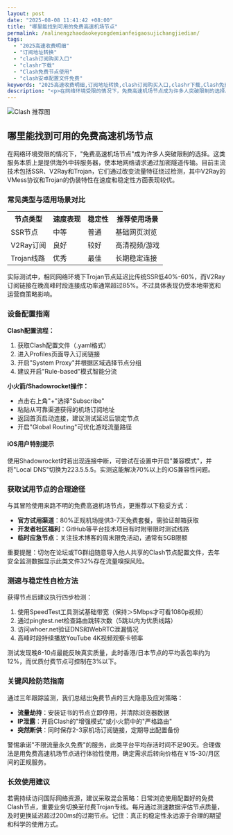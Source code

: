 ```yaml
---
layout: post
date: "2025-08-08 11:41:42 +08:00"
title: "哪里能找到可用的免费高速机场节点"
permalink: /nalinengzhaodaokeyongdemianfeigaosujichangjiedian/
tags:
  - "2025高速收费明细"
  - "订阅地址转换"
  - "clash订阅购买入口"
  - "clashr下载"
  - "Clash免费节点使用"
  - "clash安卓配置文件免费"
keywords: "2025高速收费明细,订阅地址转换,clash订阅购买入口,clashr下载,Clash免费节点使用,clash安卓配置文件免费"
description: "<p>在网络环境受限的情况下，免费高速机场节点成为许多人突破限制的选择。这类服务本质上是提供海外中转服务器，使本地网络请求通过加密隧道传输。目前主流技术包括SSR、V2Ray和Trojan，它们通过改变流量特征绕过检测，其中V2Ray的VMess协议和Trojan的伪装特性在速度和稳定性方面表现较优。</p>"
---
```


![Clash 推荐图](https://clashjd.github.io/assets/img/clash节点推荐购买.png)

## 哪里能找到可用的免费高速机场节点

<p>在网络环境受限的情况下，"免费高速机场节点"成为许多人突破限制的选择。这类服务本质上是提供海外中转服务器，使本地网络请求通过加密隧道传输。目前主流技术包括SSR、V2Ray和Trojan，它们通过改变流量特征绕过检测，其中V2Ray的VMess协议和Trojan的伪装特性在速度和稳定性方面表现较优。</p>
<h3>常见类型与适用场景对比</h3>
<table>
<tr><th>节点类型</th><th>速度表现</th><th>稳定性</th><th>推荐使用场景</th></tr>
<tr><td>SSR节点</td><td>中等</td><td>普通</td><td>基础网页浏览</td></tr>
<tr><td>V2Ray订阅</td><td>良好</td><td>较好</td><td>高清视频/游戏</td></tr>
<tr><td>Trojan线路</td><td>优秀</td><td>最佳</td><td>长期稳定连接</td></tr>
</table>
<p>实际测试中，相同网络环境下Trojan节点延迟比传统SSR低40%-60%，而V2Ray订阅链接在晚高峰时段连接成功率通常超过85%。不过具体表现仍受本地带宽和运营商策略影响。</p>
<h3>设备配置指南</h3>
<p><strong>Clash配置流程：</strong></p>
<ol>
<li>获取Clash配置文件（.yaml格式）</li>
<li>进入Profiles页面导入订阅链接</li>
<li>开启"System Proxy"并根据区域选择节点分组</li>
<li>建议开启"Rule-based"模式智能分流</li>
</ol>
<p><strong>小火箭/Shadowrocket操作：</strong></p>
<ul>
<li>点击右上角"+"选择"Subscribe"</li>
<li>粘贴从可靠渠道获得的机场订阅地址</li>
<li>返回首页启动连接，建议测试延迟后锁定节点</li>
<li>开启"Global Routing"可优化游戏流量路径</li>
</ul>
<h4>iOS用户特别提示</h4>
<p>使用Shadowrocket时若出现连接中断，可尝试在设置中开启"兼容模式"，并将"Local DNS"切换为223.5.5.5。实测这能解决70%以上的iOS兼容性问题。</p>
<h3>获取试用节点的合理途径</h3>
<p>与其冒险使用来路不明的免费高速机场节点，更推荐以下稳妥方式：</p>
<ul>
<li><strong>官方试用渠道</strong>：80%正规机场提供3-7天免费套餐，需验证邮箱获取</li>
<li><strong>开发者社区福利</strong>：GitHub等平台技术项目有时附带限时测试线路</li>
<li><strong>临时应急节点</strong>：关注技术博客的周末限免活动，通常有5GB限额</li>
</ul>
<p>重要提醒：切勿在论坛或TG群组随意导入他人共享的Clash节点配置文件，去年安全监测数据显示此类文件32%存在流量嗅探风险。</p>
<h3>测速与稳定性自检方法</h3>
<p>获得节点后建议执行四步检测：</p>
<ol>
<li>使用SpeedTest工具测试基础带宽（保持＞5Mbps才可看1080p视频）</li>
<li>通过pingtest.net检查路由跳转次数（5跳以内为优质线路）</li>
<li>访问whoer.net验证DNS和WebRTC泄漏情况</li>
<li>高峰时段持续播放YouTube 4K视频观察卡顿率</li>
</ol>
<p>测试发现晚8-10点最能反映真实质量，此时香港/日本节点的平均丢包率约为12%，而优质付费节点可控制在3%以下。</p>
<h3>关键风险防范指南</h3>
<p>通过三年跟踪监测，我们总结出免费节点的三大隐患及应对策略：</p>
<ul>
<li><strong>流量劫持</strong>：安装证书的节点立即停用，并清除浏览器数据</li>
<li><strong>IP泄露</strong>：开启Clash的"增强模式"或小火箭中的"严格路由"</li>
<li><strong>突然断供</strong>：同时保存2-3家机场订阅链接，定期导出配置备份</li>
</ul>
<p>警惕承诺"不限流量永久免费"的服务，此类平台平均存活时间不足90天。合理做法是用免费高速机场节点进行体验性使用，确定需求后转向价格在￥15-30/月区间的正规服务。</p>
<h3>长效使用建议</h3>
<p>若需持续访问国际网络资源，建议采取混合策略：日常浏览使用配置好的免费Clash节点，重要业务切换至付费Trojan专线。每月通过测速数据评估节点质量，及时更换延迟超过200ms的过期节点。记住：真正的稳定性永远源于合理的期望和科学的使用方式。</p>